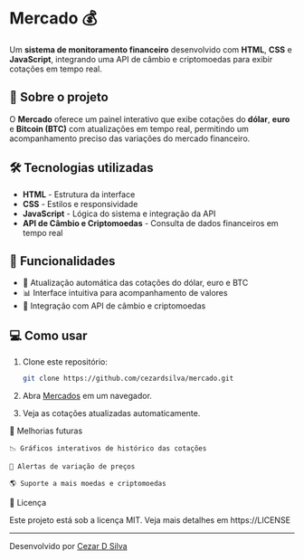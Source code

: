 # Mercado 💰

Um **sistema de monitoramento financeiro** desenvolvido com **HTML**, **CSS** e **JavaScript**, integrando uma API de câmbio e criptomoedas para exibir cotações em tempo real.

## 🚀 Sobre o projeto

O **Mercado** oferece um painel interativo que exibe cotações do **dólar**, **euro** e **Bitcoin (BTC)** com atualizações em tempo real, permitindo um acompanhamento preciso das variações do mercado financeiro.

## 🛠 Tecnologias utilizadas

- **HTML** - Estrutura da interface
- **CSS** - Estilos e responsividade
- **JavaScript** - Lógica do sistema e integração da API
- **API de Câmbio e Criptomoedas** - Consulta de dados financeiros em tempo real

## 📌 Funcionalidades

- 📡 Atualização automática das cotações do dólar, euro e BTC
- 📊 Interface intuitiva para acompanhamento de valores
- 🔄 Integração com API de câmbio e criptomoedas

## 💻 Como usar

1. Clone este repositório:
   ```sh
   git clone https://github.com/cezardsilva/mercado.git

2. Abra [Mercados](https://www.cdsconsulting.com.br/mercado/) em um navegador.

3. Veja as cotações atualizadas automaticamente.

📌 Melhorias futuras

    📉 Gráficos interativos de histórico das cotações

    🔔 Alertas de variação de preços

    🌎 Suporte a mais moedas e criptomoedas

📝 Licença

Este projeto está sob a licença MIT. Veja mais detalhes em https://LICENSE

---
Desenvolvido por [Cezar D Silva](https://github.com/cezardsilva)
